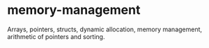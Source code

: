 # memory-management
Arrays, pointers, structs, dynamic allocation, memory management, arithmetic of pointers and sorting.
